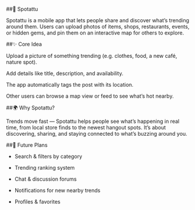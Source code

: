 ##📍 Spotattu

Spotattu is a mobile app that lets people share and discover what’s trending around them.
Users can upload photos of items, shops, restaurants, events, or hidden gems, and pin them on an interactive map for others to explore.

##✨ Core Idea

Upload a picture of something trending (e.g. clothes, food, a new café, nature spot).

Add details like title, description, and availability.

The app automatically tags the post with its location.

Other users can browse a map view or feed to see what’s hot nearby.

##🌍 Why Spotattu?

Trends move fast — Spotattu helps people see what’s happening in real time, from local store finds to the newest hangout spots.
It’s about discovering, sharing, and staying connected to what’s buzzing around you.

##🚀 Future Plans

- Search & filters by category

- Trending ranking system

- Chat & discussion forums

- Notifications for new nearby trends

- Profiles & favorites
